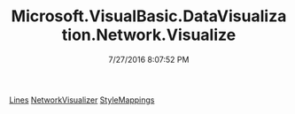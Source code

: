 ﻿---
title: Microsoft.VisualBasic.DataVisualization.Network.Visualize
date: 7/27/2016 8:07:52 PM
---

[Lines](T-Microsoft.VisualBasic.DataVisualization.Network.Visualize.Lines.html)
[NetworkVisualizer](T-Microsoft.VisualBasic.DataVisualization.Network.Visualize.NetworkVisualizer.html)
[StyleMappings](T-Microsoft.VisualBasic.DataVisualization.Network.Visualize.StyleMappings.html)
